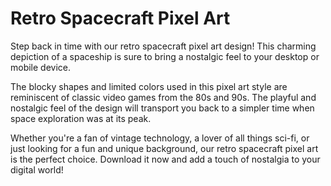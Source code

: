 <!--font:Montserrat-->

# Retro Spacecraft Pixel Art

Step back in time with our retro spacecraft pixel art design! This charming depiction of a spaceship is sure to bring a nostalgic feel to your desktop or mobile device.

The blocky shapes and limited colors used in this pixel art style are reminiscent of classic video games from the 80s and 90s. The playful and nostalgic feel of the design will transport you back to a simpler time when space exploration was at its peak.

Whether you're a fan of vintage technology, a lover of all things sci-fi, or just looking for a fun and unique background, our retro spacecraft pixel art is the perfect choice. Download it now and add a touch of nostalgia to your digital world!

<!--

Write me markdown content of website with wallpaper:

"A pixel art depiction of a spacecraft, with blocky shapes and limited colors creating a nostalgic and playful feel."

The header of the page should not be copy of the text but rather a real content of the website which is using this wallpaper.


---


# Spacecraft Pixel Art Wallpaper

Welcome to our website featuring a fun and nostalgic pixel art depiction of a spacecraft! This wallpaper is perfect for those who love retro gaming and want to add a playful touch to their desktop or mobile device.

The spacecraft design features blocky shapes and limited colors, giving it a charmingly retro feel. The pixel art style is reminiscent of classic video games from the 80s and 90s, making it a great choice for gamers and fans of vintage technology.

Whether you're looking to spruce up your computer desktop, phone background, or social media profile picture, this spacecraft pixel art wallpaper is sure to bring a smile to your face. Download it now and enjoy the playful nostalgia it brings!


---


Heading should not include word "wallpaper". The website should not be about the wallpaper itself, wallpaper is just a related background, rewrite whole content.


---


# Retro Spacecraft Pixel Art

Step back in time with our retro spacecraft pixel art design! This charming depiction of a spaceship is sure to bring a nostalgic feel to your desktop or mobile device.

The blocky shapes and limited colors used in this pixel art style are reminiscent of classic video games from the 80s and 90s. The playful and nostalgic feel of the design will transport you back to a simpler time when space exploration was at its peak.

Whether you're a fan of vintage technology, a lover of all things sci-fi, or just looking for a fun and unique background, our retro spacecraft pixel art is the perfect choice. Download it now and add a touch of nostalgia to your digital world!


---


Write me a Google font which is best fitting for the website.

Pick from the list:
- Montserrat
- Poppins
- Exo 2
- Futura
- Barlow Condensed
- Roboto
- Dancing Script
- Open Sans
- Great Vibes
- Playfair Display
- Lobster
- Orbitron
- Inter
- Lato
- IBM Plex Sans
- Raleway
- Alegreya


Write just the font name nothing else.


---


I would recommend using the "Montserrat" font for the website.

-->
